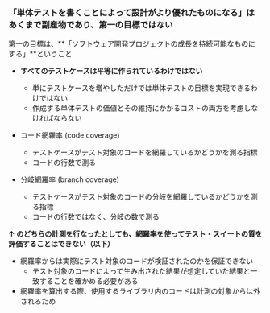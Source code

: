 ### 「単体テストを書くことによって設計がより優れたものになる」はあくまで副産物であり、第一の目標ではない

第一の目標は、**「ソフトウェア開発プロジェクトの成長を持続可能なものにする」**ということ

- **すべてのテストケースは平等に作られているわけではない**

  - 単にテストケースを増やしただけでは単体テストの目標を実現できるわけではない
  - 作成する単体テストの価値とその維持にかかるコストの両方を考慮しなければならない

- コード網羅率 (code coverage)

  - テストケースがテスト対象のコードを網羅しているかどうかを測る指標
  - コードの行数で測る

- 分岐網羅率 (branch coverage)
  - テストケースがテスト対象のコードの分岐を網羅しているかどうかを測る指標
  - コードの行数ではなく、分岐の数で測る

**↑ のどちらの計測を行なったとしても、網羅率を使ってテスト・スイートの質を評価することはできない（以下）**

- 網羅率からは実際にテスト対象のコードが検証されたのかを保証できない
  - テスト対象のコードによって生み出された結果が想定していた結果と一致することを確かめる必要がある
- 網羅率を算出する際、使用するライブラリ内のコードは計測の対象からは外されるため

